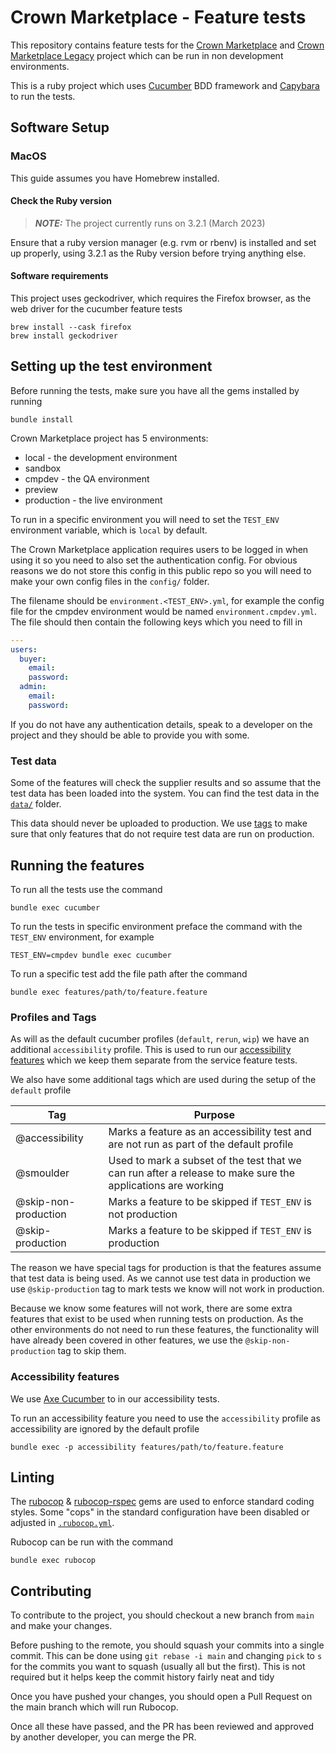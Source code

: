 # Crown Marketplace - Feature tests

This repository contains feature tests for the [Crown Marketplace][] and [Crown Marketplace Legacy][] project which can be run in non development environments.

This is a ruby project which uses [Cucumber][] BDD framework and [Capybara][] to run the tests.

## Software Setup

### MacOS

This guide assumes you have Homebrew installed.

#### Check the Ruby version
> **_NOTE:_** The project currently runs on 3.2.1 (March 2023)

Ensure that a ruby version manager (e.g. rvm or rbenv) is installed and set up properly, using 3.2.1 as the Ruby version before trying anything else. 

#### Software requirements

This project uses geckodriver, which requires the Firefox browser, as the web driver for the cucumber feature tests

```shell
brew install --cask firefox
brew install geckodriver
```

## Setting up the test environment

Before running the tests, make sure you have all the gems installed by running

```shell
bundle install
```

Crown Marketplace project has 5 environments:
- local - the development environment
- sandbox
- cmpdev - the QA environment
- preview
- production - the live environment

To run in a specific environment you will need to set the `TEST_ENV` environment variable, which is `local` by default.

The Crown Marketplace application requires users to be logged in when using it so you need to also set the authentication config.
For obvious reasons we do not store this config in this public repo so you will need to make your own config files in the `config/` folder.

The filename should be `environment.<TEST_ENV>.yml`, for example the config file for the cmpdev environment would be named `environment.cmpdev.yml`.
The file should then contain the following keys which you need to fill in

```yml
---
users:
  buyer:
    email:
    password:
  admin:
    email:
    password:
```

If you do not have any authentication details, speak to a developer on the project and they should be able to provide you with some.

### Test data

Some of the features will check the supplier results and so assume that the test data has been loaded into the system.
You can find the test data in the [`data/`][data folder] folder.

This data should never be uploaded to production.
We use [tags][] to make sure that only features that do not require test data are run on production.

## Running the features

To run all the tests use the command

```shell
bundle exec cucumber
```

To run the tests in specific environment preface the command with the `TEST_ENV` environment, for example

```shell
TEST_ENV=cmpdev bundle exec cucumber
```

To run a specific test add the file path after the command

```shell
bundle exec features/path/to/feature.feature
```

### Profiles and Tags

As will as the default cucumber profiles (`default`, `rerun`, `wip`) we have an additional `accessibility` profile.
This is used to run our [accessibility features][] which we keep them separate from the service feature tests.

We also have some additional tags which are used during the setup of the `default` profile

| Tag                   | Purpose                                                                                                     |
| --------------------- | ----------------------------------------------------------------------------------------------------------- |
| @accessibility        | Marks a feature as an accessibility test and are not run as part of the default profile                     |
| @smoulder             | Used to mark a subset of the test that we can run after a release to make sure the applications are working |
| @skip-non-production  | Marks a feature to be skipped if `TEST_ENV` is not production                                               |
| @skip-production      | Marks a feature to be skipped if `TEST_ENV` is production                                                   |

The reason we have special tags for production is that the features assume that test data is being used.
As we cannot use test data in production we use `@skip-production` tag to mark tests we know will not work in production.

Because we know some features will not work, there are some extra features that exist to be used when running tests on production.
As the other environments do not need to run these features, the functionality will have already been covered in other features, we use the `@skip-non-production` tag to skip them.

### Accessibility features

We use [Axe Cucumber][] to in our accessibility tests.

To run an accessibility feature  you need to use the `accessibility` profile as accessibility are ignored by the default profile

```shell
bundle exec -p accessibility features/path/to/feature.feature
```

## Linting

The [rubocop][] & [rubocop-rspec][] gems are used to enforce standard coding styles.
Some "cops" in the standard configuration have been disabled or adjusted in [`.rubocop.yml`][rubocop-yml].

Rubocop can be run with the command

```shell
bundle exec rubocop
```

## Contributing

To contribute to the project, you should checkout a new branch from `main` and make your changes.

Before pushing to the remote, you should squash your commits into a single commit.
This can be done using `git rebase -i main` and changing `pick` to `s` for the commits you want to squash (usually all but the first).
This is not required but it helps keep the commit history fairly neat and tidy

Once you have pushed your changes, you should open a Pull Request on the main branch which will run Rubocop.

Once all these have passed, and the PR has been reviewed and approved by another developer, you can merge the PR.

[Crown Marketplace]: https://github.com/Crown-Commercial-Service/crown-marketplace-legacy
[Crown Marketplace Legacy]: https://github.com/Crown-Commercial-Service/crown-marketplace-legacy
[Cucumber]: https://cucumber.io/
[Capybara]: https://github.com/teamcapybara/capybara
[data folder]: https://github.com/tim-s-ccs/crown-marketplace-feature-tests/blob/main/data
[tags]: #profiles-and-tags
[accessibility features]: #accessibility-features
[Axe Cucumber]: https://www.deque.com/axe/
[rubocop]: https://github.com/rubocop-hq/rubocop
[rubocop-rspec]: https://github.com/rubocop-hq/rubocop-rspec
[rubocop-yml]: https://github.com/tim-s-ccs/crown-marketplace-feature-tests/blob/main/.rubocop.yml
